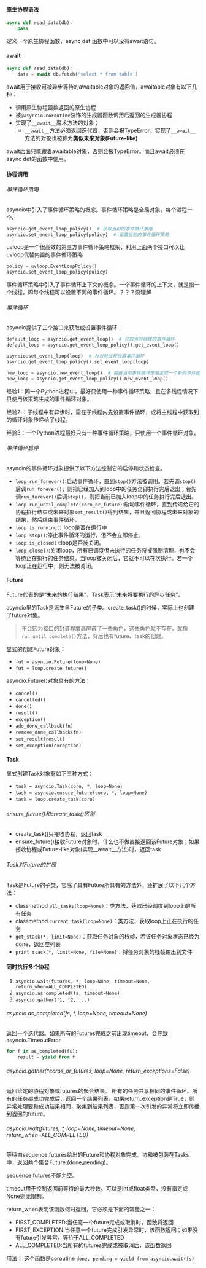 #### 原生协程语法
```python
async def read_data(db):
    pass
```
定义一个原生协程函数，async def 函数中可以没有await语句。

#### await
```python
async def read_data(db):
    data = await db.fetch('select * from table')
```
await用于接收可被异步等待的awaitable对象的返回值，awaitable对象有以下几种：
- 调用原生协程函数返回的原生协程
- 被`@asyncio.coroutine`装饰的生成器函数调用后返回的生成器协程
- 实现了`__await__`魔术方法的对象；
    - `__await__`方法必须返回迭代器，否则会报TypeError。实现了`__await__`方法的对象也被称为**类似未来对象(Future-like)**

await后面只能跟着awaitable对象，否则会报TypeError。而且await必须在async def的函数中使用。

#### 协程调用
###### 事件循环策略
asyncio中引入了事件循环策略的概念。事件循环策略是全局对象，每个进程一个。
```python
asyncio.get_event_loop_policy()  # 获取当前的事件循环策略
asyncio.set_enent_loop_policy(policy)  # 设置当前的事件循环策略
```
uvloop是一个很高效的第三方事件循环策略框架，利用上面两个接口可以让uvloop代替内置的事件循环策略
```python
policy = uvloop.EventLoopPolicy()
asyncio.set_event_loop_policy(policy)
```
事件循环策略中引入了事件循环上下文的概念。一个事件循环的上下文，就是指一个线程。即每个线程可以设置不同的事件循环。？？？没理解
###### 事件循环
asyncio提供了三个接口来获取或设置事件循环：
```python
default_loop = asyncio.get_event_loop()  # 获取当前线程的事件循环
default_loop = asyncio.get_event_loop_policy().get_event_loop()

asyncio.set_event_loop(loop)  # 为当前线程设置事件循环
asyncio.get_event_loop_policy().set_event_loop(loop)

new_loop = asyncio.new_event_loop()  # 根据当前事件循环策略生成一个新的事件循环
new_loop = asyncio.get_event_loop_policy().new_event_loop()
```
经验1：同一个Python进程中，最好只使用一种事件循环策略，且在多线程情况下只使用该策略生成的事件循环对象。

经验2:：子线程中有异步时，需在子线程内先设置事件循环，或将主线程中获取到的循环对象传递给子线程。

经验3：一个Python进程最好只有一种事件循环策略，只使用一个事件循环对象。

###### 事件循环启停
asyncio的事件循环对象提供了以下方法控制它的启停和状态检查。
- `loop.run_forever()`:启动事件循环，直到`stop()`方法被调用。若先调`stop()`后调`run_forever()`，则把已经加入到loop中的任务全部执行完后退出；若先调`run_forever()`后调`stop()`，则把当前已加入loop中的任务执行完后退出。
- `loop.run_until_complete(coro_or_future)`:启动事件循环，直到传递给它的协程执行结束或未来对象`set_result()`得到结果，并且返回协程或未来对象的结果，然后结束事件循环。
- `loop.is_running()`:loop是否在运行中
- `loop.stop()`:停止事件循环的运行，但不会立即停止。
- `loop.is_closed()`:loop是否被关闭。
- `loop.close()`:关闭loop，所有已调度但未执行的任务将被强制清理，也不会等待正在执行的任务结束。当loop被关闭后，它就不可以在次执行。若一个loop正在运行中，则无法被关闭。

#### Future
Future代表的是“未来的执行结果”，Task表示“未来将要执行的异步任务”。

asyncio里的Task是派生自Future的子类。create_task()的时候，实际上也创建了future对象。

> 不会因为接口的封装程度高屏蔽了一些角色，这些角色就不存在。就像`run_until_complete()`方法，背后也有future、task的创建。

显式的创建Future对象：
- `fut = asyncio.Future(loop=None)`
- `fut = loop.create_future()`

asyncio.Future()对象具有的方法：
- `cancel()`
- `cancelled()`
- `done()`
- `result()`
- `exception()`
- `add_done_callback(fn)`
- `remove_done_callback(fn)`
- `set_result(result)`
- `set_exception(exception)`

#### Task
显式创建Task对象有如下三种方式：
- `task = asyncio.Task(coro, *, loop=None)`
- `task = asyncio.ensure_future(coro, *, loop=None)`
- `task = loop.create_task(coro)`

###### ensure_futrue()和create_task()区别
- create_task()只接收协程，返回task
- ensure_future()接收Future对象时，什么也不做直接返回该Future对象；如果接收协程或Future-like对象(实现__await__方法)时，返回task

###### Task对Future的扩展
Task是Future的子类，它除了具有Future所具有的方法外，还扩展了以下几个方法：
-  classmethod `all_tasks(loop=None)`：类方法，获取已经调度到loop上的所有任务
-  classmethod `current_task(loop=None)`：类方法，获取loop上正在执行的任务
-  `get_stack(*, limit=None)`：获取任务对象的栈帧，若该任务对象状态已经为done，返回空列表
-  `print_stack(*, limit=None, file=None)`：将任务对象的栈帧输出到文件

#### 同时执行多个协程
1. `asyncio.wait(futures, *, loop=None, timeout=None, return_when=ALL_COMPLETED)`
2. `asyncio.as_completed(fs, timeout=None)`
3. `asyncio.gather(f1, f2, ...)`

###### asyncio.as_completed(fs, *, loop=None, timeout=None)
返回一个迭代器。如果所有的Futures完成之前出现timeout，会导致asyncio.TimeoutError
```python
for f in as_completed(fs):
    result = yield from f
```

###### asyncio.gather(*coros_or_futures, loop=None, return_exceptions=False)
返回给定的协程对象或futures的聚合结果。
所有的任务共享相同的事件循环。所有的任务都成功完成后，返回一个结果列表。如果return_exception是True，则异常处理要和成功结果相同，聚集到结果列表，否则第一次引发的异常将立即传播到返回的future。

###### asyncio.wait(futures, *, loop=None, timeout=None, return_when=ALL_COMPLETED)
等待由sequence futures给出的Future和协程对象完成。协和被包装在Tasks中，返回两个集合Future:(done,pending)。

sequence futures不能为空。

timeout用于控制返回前等待的最大秒数。可以是int或float类型，没有指定或None则无限制。

return_when表明该函数何时返回，它必须是下面的常量之一：
- FIRST_COMPLETED:当任意一个future完成或取消时，函数将返回
- FIRST_EXCEPTION:当任意一个future完成引发异常时，该函数返回；如果没有future引发异常，等价于ALL_COMPLETED
- ALL_COMPLETED:当所有的futures完成或被取消后，该函数返回

用法：
这个函数是coroutine
`done, pending = yield from asyncio.wait(fs)`
